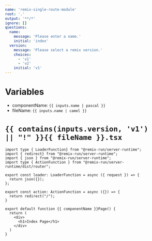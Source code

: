 ```yaml
---
name: 'remix-single-route-module'
root: '.'
output: '**/*'
ignore: []
questions:
  name:
    message: 'Please enter a name.'
    initial: 'index'
  version:
    message: 'Please select a remix version.'
    choices:
      - 'v1'
      - 'v2'
    initial: 'v1'
---
```


# Variables

- componentName: `{{ inputs.name | pascal }}`
- fileName: `{{ inputs.name | camel }}`

# `{{ contains(inputs.version, 'v1') || "!" }}{{ fileName }}.tsx`

```tsx
import type { LoaderFunction} from "@remix-run/server-runtime";
import { redirect} from "@remix-run/server-runtime";
import { json } from "@remix-run/server-runtime";
import type { ActionFunction } from "@remix-run/server-runtime/dist/router";

export const loader: LoaderFunction = async ({ request }) => {
  return json({});
};

export const action: ActionFunction = async ({}) => {
  return redirect("/");
}

export default function {{ componentName }}Page() {
  return (
    <div>
      <h1>Index Page</h1>
    </div>
  )
}
```